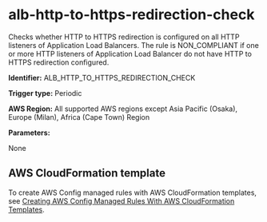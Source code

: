 # alb\-http\-to\-https\-redirection\-check<a name="alb-http-to-https-redirection-check"></a>

Checks whether HTTP to HTTPS redirection is configured on all HTTP listeners of Application Load Balancers\. The rule is NON\_COMPLIANT if one or more HTTP listeners of Application Load Balancer do not have HTTP to HTTPS redirection configured\. 

**Identifier:** ALB\_HTTP\_TO\_HTTPS\_REDIRECTION\_CHECK

**Trigger type:** Periodic

**AWS Region:** All supported AWS regions except Asia Pacific \(Osaka\), Europe \(Milan\), Africa \(Cape Town\) Region

**Parameters:**

None  

## AWS CloudFormation template<a name="w29aac11c33c17b7b9c15"></a>

To create AWS Config managed rules with AWS CloudFormation templates, see [Creating AWS Config Managed Rules With AWS CloudFormation Templates](aws-config-managed-rules-cloudformation-templates.md)\.